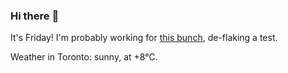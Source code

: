 ### Hi there :wave:

It's Friday! I'm probably working for [this bunch](https://github.com/kohofinancial), de-flaking a test.

Weather in Toronto: sunny, at +8°C.

